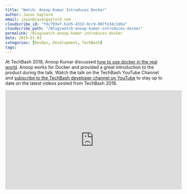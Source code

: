 ```yaml
---
title: "Watch: Anoop Kumar Introduces Docker"
author: Jason Gaylord
email: jason@jasongaylord.com
cloudscribe_id: "fdc793e7-b1d5-4332-9cc9-087fe34c1d6a"
cloudscribe_path: "/Blog/watch-anoop-kumar-introduces-docker"
permalink: /Blog/watch-anoop-kumar-introduces-docker
date: 2019-01-03
categories: [DevOps, Development, TechBash]
tags: 
---
```


At TechBash 2018, Anoop Kumar discussed [how to use docker in the real world](https://jasong.us/2Rqkyoh). Anoop works for Docker and provided a great introduction to the product during the talk. Watch the talk on the TechBash YouTube Channel and [subscribe to the TechBash developer channel on YouTube](https://jasong.us/tbyt) to stay up to date on the latest videos posted from TechBash 2018.

 <iframe width="560" height="315" src="https://www.youtube.com/embed/8XQo0wGeFUE" frameborder="0" allow="accelerometer; autoplay; encrypted-media; gyroscope; picture-in-picture" allowfullscreen=""></iframe>
